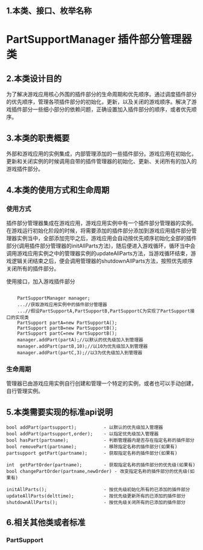 ## 1.本类、接口、枚举名称
# PartSupportManager 插件部分管理器类  

## 2.本类设计目的
为了解决游戏应用核心外围的插件部分的生命周期和优先顺序。通过调度插件部分的优先顺序，管理各项插件部分的初始化，更新，以及关闭的游戏顺序。解决了游戏插件部分一些细小部分的依赖问题，正确设置加入插件部分的顺序，或者优先顺序。  

## 3.本类的职责概要
外部和游戏应用的实例集成，内部管理添加的一些插件部分。游戏应用在初始化，更新和关闭实例的时候调用自带的插件管理器的初始化、更新、关闭所有的加入的游戏插件部分。  

## 4.本类的使用方式和生命周期
### 使用方式
插件部分管理器集成在游戏应用，游戏应用实例中有一个插件部分管理器的实例。在游戏运行初始化阶段的时候，将需要添加的插件部分添加到游戏应用插件部分管理器实例当中，全部添加完毕之后，游戏应用会自动按优先顺序初始化全部的插件部分(调用插件部分管理器的initAllParts方法)，随后便进入游戏循环，循环当中会调用游戏应用实例之中的管理器实例的updateAllParts方法，当游戏循环结束，游戏逻辑关闭结束之后，便会调用管理器的shutdownAllParts方法，按照优先顺序关闭所有的插件部分。  

使用接口，加入游戏插件部分  
```
	
	PartSupportManager manager;
	...//获取游戏应用实例中的插件部分管理器
	...//假设PartSupportA,PartSupportB,PartSupportC为实现了PartSupport接口的实现类
	PartSupport partA=new PartSupportA();
	PartSupport partB=new PartSupportB();
	PartSupport partC=new PartSupportB();
	manager.addPart(partA);//以默认的优先级加入到管理器
	manager.addPart(partB,10);//以10为优先级加入到管理器
	manager.addPart(partC,3);//以3为优先级加入到管理器
```

### 生命周期
管理器已由游戏应用实例自行创建和管理一个特定的实例，或者也可以手动创建，自行管理实例。

## 5.本类需要实现的标准api说明

	bool addPart(partsupport);			- 以默认的优先级加入管理器
	bool addPart(partsupport,order);	- 以指定优先级加入管理器
	bool hasPart(partname);				- 判断管理器内是否存在指定名称的插件部分
	bool removePart(partname);			- 移除指定名称的插件部分(如果有)
	partsupport getPart(partname);		- 获取指定名称的插件部分(如果有)

	int  getPartOrder(partname);		- 获取指定名称的插件部分的优先级(如果有)
	bool changePartOrder(partname,newOrder) - 改变指定名称的插件部分的优先级(如果有)

	initAllParts();						- 按优先级初始化所有的已添加的插件部分
	updateAllParts(delttime);		    - 按优先级更新所有的已添加的插件部分
	shutdownAllParts();					- 按优先级关闭所有的已添加的插件部分

## 6.相关其他类或者标准
### PartSupport